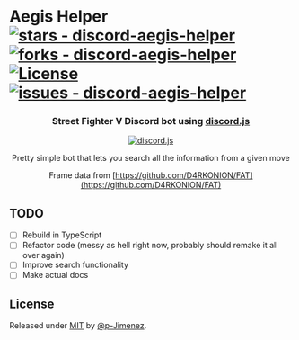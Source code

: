 # Aegis Helper [![stars - discord-aegis-helper](https://img.shields.io/github/stars/p-Jimenez/discord-aegis-helper?style=social)](https://github.com/p-Jimenez/discord-aegis-helper) [![forks - discord-aegis-helper](https://img.shields.io/github/forks/p-Jimenez/discord-aegis-helper?style=social)](https://github.com/p-Jimenez/discord-aegis-helper) [![License](https://img.shields.io/badge/License-MIT-blue)](#license) [![issues - discord-aegis-helper](https://img.shields.io/github/issues/p-Jimenez/discord-aegis-helper)](https://github.com/p-Jimenez/discord-aegis-helper/issues)

<div align="center">
  
  ### Street Fighter V Discord bot using [discord.js](https://discord.js.org/#/)
  [![discord.js](https://img.shields.io/badge/discord.js-7289da?logo=discord&logoColor=white)](https://discord.js.org/#/)

  Pretty simple bot that lets you search all the information from a given move

  Frame data from [https://github.com/D4RKONION/FAT](https://github.com/D4RKONION/FAT)

</div>

<div>

  ## TODO
  
  - [ ] Rebuild in TypeScript
  - [ ] Refactor code (messy as hell right now, probably should remake it all over again)
  - [ ] Improve search functionality
  - [ ] Make actual docs
</div>

## License

Released under [MIT](/LICENSE) by [@p-Jimenez](https://github.com/p-Jimenez).
